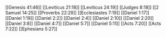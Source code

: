 [[Genesis 41:46]]
[[Leviticus 21:18]]
[[Leviticus 24:19]]
[[Judges 8:18]]
[[2 Samuel 14:25]]
[[Proverbs 22:29]]
[[Ecclesiastes 7:19]]
[[Daniel 1:17]]
[[Daniel 1:19]]
[[Daniel 2:2]]
[[Daniel 2:4]]
[[Daniel 2:10]]
[[Daniel 2:20]]
[[Daniel 3:8]]
[[Daniel 4:7]]
[[Daniel 5:7]]
[[Daniel 5:11]]
[[Acts 7:20]]
[[Acts 7:22]]
[[Ephesians 5:27]]
